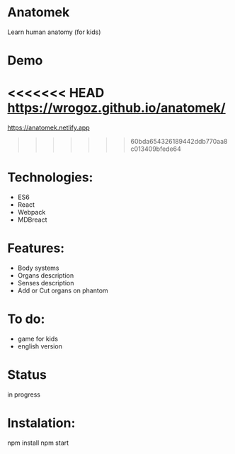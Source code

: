 # Anatomek
 Learn human anatomy (for kids)
# Demo
<<<<<<< HEAD
 https://wrogoz.github.io/anatomek/
=======
 https://anatomek.netlify.app
>>>>>>> 60bda654326189442ddb770aa8c013409bfede64


# Technologies:
- ES6
- React
- Webpack
- MDBreact

# Features:

- Body systems
- Organs description
- Senses description
- Add or Cut organs on phantom

# To do:

- game for kids
- english version


# Status
in progress

# Instalation:

npm install
npm start
